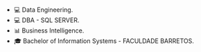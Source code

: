 - 💻 Data Engineering.
- 💻 DBA - SQL SERVER.
- 📊 Business Intelligence.
- 🎓 Bachelor of Information Systems - FACULDADE BARRETOS.


<!---
RobersonPacheco/RobersonPacheco is a ✨ special ✨ repository because its `README.md` (this file) appears on your GitHub profile.
You can click the Preview link to take a look at your changes.
--->
